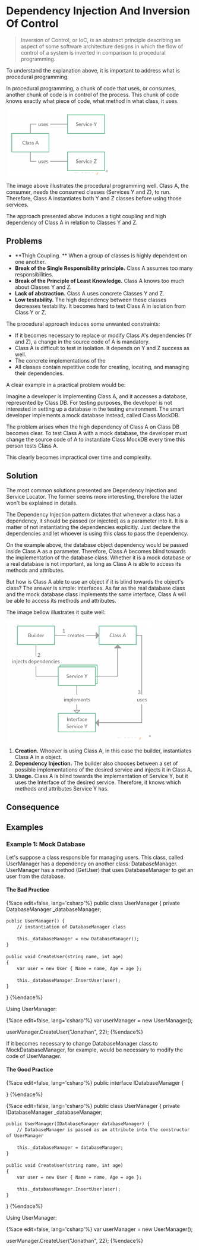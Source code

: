 # Dependency Injection And Inversion Of Control

> Inversion of Control, or IoC, is an abstract principle describing an aspect of some software architecture designs in which the flow of control of a system is inverted in comparison to procedural programming.

To understand the explanation above, it is important to address what is procedural programming.

In procedural programming, a chunk of code that uses, or consumes, another chunk of code is in control of the process. This chunk of code knows exactly what piece of code, what method in what class, it uses.

![](./res/img/figure1.png)

The image above illustrates the procedural programming well. Class A, the consumer, needs the consumed classes (Services Y and Z), to run. Therefore, Class A instantiates both Y and Z classes before using those services.

The approach presented above induces a tight coupling and high dependency of Class A in relation to Classes Y and Z.
 
## Problems

* **Thigh Coupling. ** When a group of classes is highly dependent on one another.
* **Break of the Single Responsibility principle.** Class A assumes too many responsibilities.
* **Break of the Principle of Least Knowledge.** Class A knows too much about Classes Y and Z.
* **Lack of abstraction.** Class A uses concrete Classes Y and Z.
* **Low testability.** The high dependency between these classes decreases testability. It becomes hard to test Class A in isolation from Class Y or Z.

The procedural approach induces some unwanted constraints:

* If it becomes necessary to replace or modify Class A's dependencies (Y and Z), a change in the source code of A is mandatory.
* Class A is difficult to test in isolation. It depends on Y and Z success as well.
* The concrete implementations of the 
* All classes contain repetitive code for creating, locating, and managing their dependencies.

A clear example in a practical problem would be:

Imagine a developer is implementing Class A, and it accesses a database, represented by Class DB. For testing purposes, the developer is not interested in setting up a database in the testing environment. The smart developer implements a mock database instead, called Class MockDB.

The problem arises when the high dependency of Class A on Class DB becomes clear. To test Class A with a mock database, the developer must change the source code of A to instantiate Class MockDB every time this person tests Class A.

This clearly becomes impractical over time and complexity.

## Solution

The most common solutions presented are Dependency Injection and Service Locator. The former seems more interesting, therefore the latter won't be explained in details.

The Dependency Injection pattern dictates that whenever a class has a dependency, it should be passed (or injected) as a parameter into it. It is a matter of not instantiating the dependencies explicitly. Just declare the dependencies and let whoever is using this class to pass the dependency.

On the example above, the database object dependency would be passed inside Class A as a parameter. Therefore, Class A becomes blind towards the implementation of the database class. Whether it is a mock database or a real database is not important, as long as Class A is able to access its methods and attributes.

But how is Class A able to use an object if it is blind towards the object's class? The answer is simple: interfaces. As far as the real database class and the mock database class implements the same interface, Class A will be able to access its methods and attributes.

The image bellow illustrates it quite well:

![](./res/img/figure2.png)

1. **Creation.** Whoever is using Class A, in this case the builder, instantiates Class A in a object.
2. **Dependency Injection.** The builder also chooses between a set of possible implementations of the desired service and injects it in Class A.
3. **Usage.** Class A is blind towards the implementation of Service Y, but it uses the Interface of the desired service. Therefore, it knows which methods and attributes Service Y has.

## Consequence




## Examples

### Example 1: Mock Database

Let's suppose a class responsible for managing users. This class, called UserManager has a dependency on another class: DatabaseManager. UserManager has a method (GetUser) that uses DatabaseManager to get an user from the database.


#### The Bad Practice

{%ace edit=false, lang='csharp'%}
public class UserManager
{
    private DatabaseManager _databaseManager;
    
    public UserManager() {
        // instantiation of DatabaseManager class
        
        this._databaseManager = new DatabaseManager();
    }
    
    public void CreateUser(string name, int age)
    {
        var user = new User { Name = name, Age = age };
        
        this._databaseManager.InsertUser(user);
    }
}
{%endace%}

Using UserManager:

{%ace edit=false, lang='csharp'%}
var userManager = new UserManager();

userManager.CreateUser("Jonathan", 22);
{%endace%}

If it becomes necessary to change DatabaseManager class to MockDatabaseManager, for example, would be necessary to modify the code of UserManager.

#### The Good Practice

{%ace edit=false, lang='csharp'%}
public interface IDatabaseManager
  {
    
}
{%endace%}

{%ace edit=false, lang='csharp'%}
public class UserManager
{
    private IDatabaseManager _databaseManager;
    
    public UserManager(IDatabaseManager databaseManager) {
        // DatabaseManager is passed as an attribute into the constructor of UserManager
        
        this._databaseManager = databaseManager;
    }
    
    public void CreateUser(string name, int age)
    {
        var user = new User { Name = name, Age = age };
        
        this._databaseManager.InsertUser(user);
    }
}
{%endace%}

Using UserManager:

{%ace edit=false, lang='csharp'%}
var userManager = new UserManager();

userManager.CreateUser("Jonathan", 22);
{%endace%}
